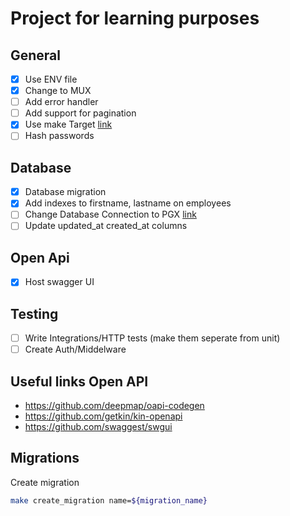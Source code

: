 # Project for learning purposes

## General
- [x] Use ENV file
- [x] Change to MUX
- [ ] Add error handler
- [ ] Add support for pagination
- [x] Use make Target [link](https://www.gnu.org/software/make/manual/html_node/Rule-Introduction.html)
- [ ] Hash passwords

## Database
- [x] Database migration    
- [x] Add indexes to firstname, lastname on employees
- [ ] Change Database Connection to PGX [link](https://github.com/jackc/pgx)
- [ ] Update updated_at created_at columns

## Open Api
- [x] Host swagger UI

## Testing
- [ ] Write Integrations/HTTP tests (make them seperate from unit)
- [ ] Create Auth/Middelware

## Useful links Open API
- https://github.com/deepmap/oapi-codegen
- https://github.com/getkin/kin-openapi
- https://github.com/swaggest/swgui

## Migrations
Create migration 

```sh
make create_migration name=${migration_name}
```


